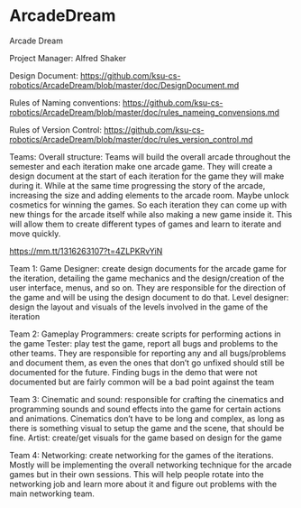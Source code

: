 # ArcadeDream
Arcade Dream

Project Manager: Alfred Shaker

Design Document: https://github.com/ksu-cs-robotics/ArcadeDream/blob/master/doc/DesignDocument.md

Rules of Naming conventions: https://github.com/ksu-cs-robotics/ArcadeDream/blob/master/doc/rules_nameing_convensions.md

Rules of Version Control: https://github.com/ksu-cs-robotics/ArcadeDream/blob/master/doc/rules_version_control.md

Teams:
Overall structure: 
Teams will build the overall arcade throughout the semester and each iteration make one arcade game. They will create a design document at the start of each iteration for the game they will make during it. While at the same time progressing the story of the arcade, increasing the size and adding elements to the arcade room. Maybe unlock cosmetics for winning the games. So each iteration they can come up with new things for the arcade itself while also making a new game inside it. This will allow them to create different types of games and learn to iterate and move quickly. 

https://mm.tt/1316263107?t=4ZLPKRvYiN


Team 1:
Game Designer: create design documents for the arcade game for the iteration, detailing the game mechanics and the design/creation of the user interface, menus, and so on. They are responsible for the direction of the game and will be using the design document to do that.
Level designer: design the layout and visuals of the levels involved in the game of the iteration

Team 2:
Gameplay Programmers: create scripts for performing actions in the game
Tester: play test the game, report all bugs and problems to the other teams. They are responsible for reporting any and all bugs/problems and document them, as even the ones that don’t go unfixed should still be documented for the future. Finding bugs in the demo that were not documented but are fairly common will be a bad point against the team

Team 3:
Cinematic and sound: responsible for crafting the cinematics and programming sounds and sound effects into the game for certain actions and animations. Cinematics don’t have to be long and complex, as long as there is something visual to setup the game and the scene, that should be fine. 
Artist: create/get visuals for the game based on design for the game

Team 4: 
Networking: create networking for the games of the iterations. Mostly will be implementing the overall networking technique for the arcade games but in their own sessions. This will help people rotate into the networking job and learn more about it and figure out problems with the main networking team. 




